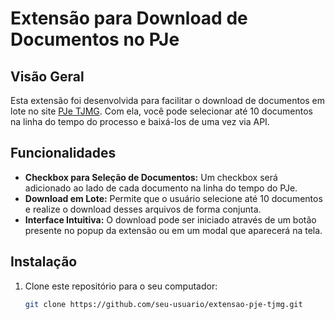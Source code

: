 # Extensão para Download de Documentos no PJe

## Visão Geral

Esta extensão foi desenvolvida para facilitar o download de documentos em lote no site [PJe TJMG](https://pje.tjmg.jus.br). Com ela, você pode selecionar até 10 documentos na linha do tempo do processo e baixá-los de uma vez via API.

## Funcionalidades

- **Checkbox para Seleção de Documentos:** Um checkbox será adicionado ao lado de cada documento na linha do tempo do PJe.
- **Download em Lote:** Permite que o usuário selecione até 10 documentos e realize o download desses arquivos de forma conjunta.
- **Interface Intuitiva:** O download pode ser iniciado através de um botão presente no popup da extensão ou em um modal que aparecerá na tela.

## Instalação

1. Clone este repositório para o seu computador:

   ```sh
   git clone https://github.com/seu-usuario/extensao-pje-tjmg.git
   ```

